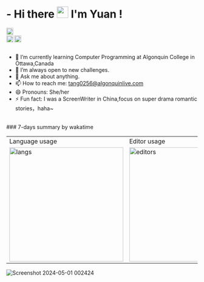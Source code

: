 # - Hi there <img src="https://media2.giphy.com/media/hjntJzbrVubhEfifkp/giphy.gif?cid=ecf05e47zkug6tmia0tyb6lqhnznmy0fhwju0jpyhrok1zv3&rid=giphy.gif&ct=g" width="30px"> I'm Yuan !

<a href='https://www.linkedin.com/in/yuan-tang-55ab5628b/'><img align='left' alt="linkedin" src= "https://cdn-icons-png.flaticon.com/512/174/174857.png" height='18px'/></a>

# <a href='https://www.youtube.com/channel/UCIEgoXctMieqqMU1MBsAsIg'><img align='left' alt="youtube" src= "https://www.logo.wine/a/logo/YouTube/YouTube-Icon-Full-Color-Logo.wine.svg" height='18px'/></a>

<a href='mailto:diane01020413@gmail.com'><img align='left' alt="gmail" src= "https://upload.wikimedia.org/wikipedia/commons/thumb/7/7e/Gmail_icon_%282020%29.svg/1024px-Gmail_icon_%282020%29.svg.png" height='18px'/></a>

<br>

</br>

- 🔭 I’m currently learning Computer Programming at Algonquin College in Ottawa,Canada
- 🤔 I’m always open to new challenges.
- 💬 Ask me about anything.
- 📫 How to reach me: tang0256@algonquinlive.com 
- 😄 Pronouns: She/her
- ⚡ Fun fact: I was a ScreenWriter in China,focus on super drama romantic stories，haha~ 

<br>
### 7-days summary by wakatime
<table>
  <tr>
    <td>Language usage</td>
    <td>Editor usage</td>
  </tr>
  <tr>
    <td>
      <img src="https://wakatime.com/share/@018f064e-2efa-4d50-bc5e-4d755acd8022/83f98d05-b428-4d20-898c-80503e9180d8.svg" alt="langs" height="300px" />
    </td>
    <td>
      <img src="https://wakatime.com/share/@018f064e-2efa-4d50-bc5e-4d755acd8022/8fb36098-6050-4c35-82d2-07113246f1dd.svg" alt="editors" height="300px" />
    </td>
  </tr>
</table>

![Screenshot 2024-05-01 002424](https://github.com/Yuan0317/Yuan0317/assets/125390414/d0fecce0-0cae-4b14-9b9e-f0775656e9d0)


